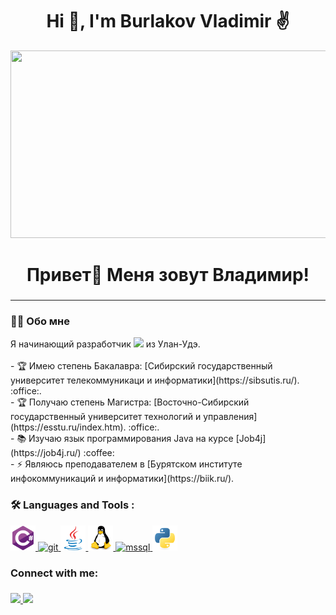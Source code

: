 <h1 align="center">Hi 👋, I'm Burlakov Vladimir ✌️</h1>

<div align="center">
  <img src="https://media.giphy.com/media/dWesBcTLavkZuG35MI/giphy.gif" width="600" height="300"/>
</div>

###

<h1 align="center">Привет👋 Меня зовут Владимир!</h1>

###

---
###

<h3 align="left">👩‍💻  Обо мне</h3>
<p align="left">Я начинающий разработчик  <img src="https://media.giphy.com/media/WUlplcMpOCEmTGBtBW/giphy.gif" width="30"> из Улан-Удэ. <br>
  <br>- 🏆 Имею степень Бакалавра: [Сибирский государственный университет телекоммуникаци и информатики](https://sibsutis.ru/). :office:.
  <br>- 🏆 Получаю степень Магистра: [Восточно-Сибирский государственный университет технологий и управления](https://esstu.ru/index.htm). :office:.
  <br>- 📚 Изучаю язык программирования Java на курсе [Job4j](https://job4j.ru/) :coffee:
  <br>- ⚡ Являюсь преподавателем в [Бурятском институте инфокоммуникаций и информатики](https://biik.ru/).
</p>

### :hammer_and_wrench: Languages and Tools :



<p align="left"> <a href="https://www.w3schools.com/cs/" target="_blank" rel="noreferrer"> <img src="https://raw.githubusercontent.com/devicons/devicon/master/icons/csharp/csharp-original.svg" alt="csharp" width="40" height="40"/> </a> <a href="https://git-scm.com/" target="_blank" rel="noreferrer"> <img src="https://www.vectorlogo.zone/logos/git-scm/git-scm-icon.svg" alt="git" width="40" height="40"/> </a> <a href="https://www.java.com" target="_blank" rel="noreferrer"> <img src="https://raw.githubusercontent.com/devicons/devicon/master/icons/java/java-original.svg" alt="java" width="40" height="40"/> </a> <a href="https://www.linux.org/" target="_blank" rel="noreferrer"> <img src="https://raw.githubusercontent.com/devicons/devicon/master/icons/linux/linux-original.svg" alt="linux" width="40" height="40"/> </a> <a href="https://www.microsoft.com/en-us/sql-server" target="_blank" rel="noreferrer"> <img src="https://www.svgrepo.com/show/303229/microsoft-sql-server-logo.svg" alt="mssql" width="40" height="40"/> </a> <a href="https://www.python.org" target="_blank" rel="noreferrer"> <img src="https://raw.githubusercontent.com/devicons/devicon/master/icons/python/python-original.svg" alt="python" width="40" height="40"/> </a> </p>


<h3 align="left">Connect with me:</h3>
<p align="left">

###
  <a href="https://t.me/burlakov_vs" target="_blank">
         <img src="https://img.shields.io/badge/burlakov_vs%20-%231DA1F2.svg?&style=for-the-badge&logo=Telegram&logoColor=white"/>
  </a>
  <a href="mailto:vladimirburlakov03@mail.com" target="_blank">
        <img src="https://img.shields.io/badge/vladimirburlakov03@mail.com%20-%23c71610.svg?&style=for-the-badge&logo=mail&logoColor=white"/>
  </a>
</div>
</p>
